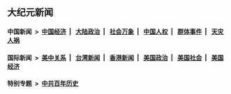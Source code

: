 ## 大纪元新闻

#### 中国新闻 &nbsp;>&nbsp; [中国经济](indexes/ncid283/README.md?05220045) &nbsp;| &nbsp; [大陆政治](indexes/ncid277/README.md?05220045) &nbsp;| &nbsp; [社会万象](indexes/ncid282/README.md?05220045) &nbsp;| &nbsp; [中国人权](indexes/ncid278/README.md?05220045) &nbsp;| &nbsp; [群体事件](indexes/ncid279/README.md?05220045) &nbsp;| &nbsp; [天灾人祸](indexes/ncid280/README.md?05220045)

#### 国际新闻 &nbsp;>&nbsp; [美中关系](indexes/nf1412576/README.md?05220045) &nbsp;| &nbsp; [台湾新闻](indexes/ncid1349361/README.md?05220045) &nbsp;| &nbsp; [香港新闻](indexes/ncid1349362/README.md?05220045) &nbsp;| &nbsp; [美国政治](indexes/ncid1078159/README.md?05220045) &nbsp;| &nbsp; [美国社会](indexes/ncid1078160/README.md?05220045) &nbsp;| &nbsp; [美国经济](indexes/ncid1078158/README.md?05220045)

#### 特别专题 &nbsp;>&nbsp; [中共百年历史](https://github.com/easy2view/epoch-special/blob/master/README.md?05220045)  
